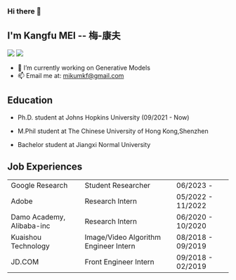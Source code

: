 ### Hi there 👋

<!--
**MKFMIKU/MKFMIKU** is a ✨ _special_ ✨ repository because its `README.md` (this file) appears on your GitHub profile.

Here are some ideas to get you started:

- 🔭 I’m currently working on ...
- 🌱 I’m currently learning ...
- 👯 I’m looking to collaborate on ...
- 🤔 I’m looking for help with ...
- 💬 Ask me about ...
- 📫 How to reach me: ...
- 😄 Pronouns: ...
- ⚡ Fun fact: ...
-->


## I'm Kangfu MEI -- 梅-康夫
[![](https://img.shields.io/badge/Connect-Linkedin-0077b5)](https://www.linkedin.com/in/mkfmiku/)
[![](https://img.shields.io/badge/Research-GoogleScholar-888888)](https://scholar.google.com/citations?user=e_nu_TIAAAAJ&hl=en)
- 🔭  I’m currently working on Generative Models
- 📫  Email me at: mikumkf@gmail.com

## Education

- Ph.D. student at Johns Hopkins University (09/2021 - Now)

- M.Phil student at The Chinese University of Hong Kong,Shenzhen

- Bachelor student at Jiangxi Normal University


## Job Experiences

||||
|:--|:--|:--|
|Google Research | Student Researcher | 06/2023 - |
|Adobe| Research Intern | 05/2022 - 11/2022 |
|Damo Academy, Alibaba-inc | Research Intern | 06/2020 - 10/2020|
|Kuaishou Technology | Image/Video Algorithm Engineer Intern | 08/2018 - 09/2019|
|JD.COM | Front Engineer Intern | 09/2018 - 02/2019|
